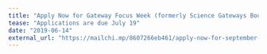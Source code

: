 ```yaml
---
title: "Apply Now for Gateway Focus Week (formerly Science Gateways Bootcamp)"
tease: "Applications are due July 19"
date: "2019-06-14"
external_url: "https://mailchi.mp/8607266eb461/apply-now-for-september-2019-focus-week"
---
```

